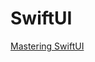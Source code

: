 # SwiftUI

[Mastering SwiftUI](https://www.notion.so/zzimss/SwiftUI-ceb4a03e4c394756854fecc2ed31f144)